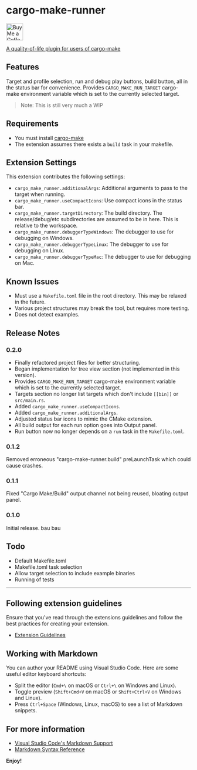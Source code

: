 # cargo-make-runner

<a href='https://ko-fi.com/R6R8PGIU6' target='_blank'><img height='35' style='border:0px;height:46px;' src='https://az743702.vo.msecnd.net/cdn/kofi3.png?v=0' border='0' alt='Buy Me a Coffee at ko-fi.com' />
<!-- [![ko-fi](vendor/kofi_button_blue.png)](https://ko-fi.com/R6R8PGIU6) -->

A quality-of-life plugin for users of [cargo-make](https://github.com/sagiegurari/cargo-make)

## Features

Target and profile selection, run and debug play buttons, build button, all in the status bar for convenience.
Provides `CARGO_MAKE_RUN_TARGET` cargo-make environment variable which is set to the currently selected target.

> Note: This is still very much a WIP

## Requirements

* You must install [cargo-make](https://github.com/sagiegurari/cargo-make)
* The extension assumes there exists a `build` task in your makefile.

## Extension Settings

This extension contributes the following settings:

* `cargo_make_runner.additionalArgs`: Additional arguments to pass to the target when running.
* `cargo_make_runner.useCompactIcons`: Use compact icons in the status bar.
* `cargo_make_runner.targetDirectory`: The build directory. The release/debug/etc subdirectories are assumed to be in here. This is relative to the workspace.
* `cargo_make_runner.debuggerTypeWindows`: The debugger to use for debugging on Windows.
* `cargo_make_runner.debuggerTypeLinux`: The debugger to use for debugging on Linux.
* `cargo_make_runner.debuggerTypeMac`: The debugger to use for debugging on Mac. 

## Known Issues

* Must use a `Makefile.toml` file in the root directory. This may be relaxed in the future.
* Various project structures may break the tool, but requires more testing.
* Does not detect examples.

## Release Notes

### 0.2.0

* Finally refactored project files for better structuring.
* Began implementation for tree view section (not implemented in this version).
* Provides `CARGO_MAKE_RUN_TARGET` cargo-make environment variable which is set to the currently selected target.
* Targets section no longer list targets which don't include `[[bin]]` or `src/main.rs`.
* Added `cargo_make_runner.useCompactIcons`.
* Added `cargo_make_runner.additionalArgs`.
* Adjusted status bar icons to mimic the CMake extension.
* All build output for each run option goes into Output panel.
* Run button now no longer depends on a `run` task in the `Makefile.toml`.

### 0.1.2

Removed erroneous "cargo-make-runner.build" preLaunchTask which could cause crashes.

### 0.1.1

Fixed "Cargo Make/Build" output channel not being reused, bloating output panel.

### 0.1.0

Initial release. bau bau

## Todo

* Default Makefile.toml
* Makefile.toml task selection
* Allow target selection to include example binaries
* Running of tests

---

## Following extension guidelines

Ensure that you've read through the extensions guidelines and follow the best practices for creating your extension.

* [Extension Guidelines](https://code.visualstudio.com/api/references/extension-guidelines)

## Working with Markdown

You can author your README using Visual Studio Code. Here are some useful editor keyboard shortcuts:

* Split the editor (`Cmd+\` on macOS or `Ctrl+\` on Windows and Linux).
* Toggle preview (`Shift+Cmd+V` on macOS or `Shift+Ctrl+V` on Windows and Linux).
* Press `Ctrl+Space` (Windows, Linux, macOS) to see a list of Markdown snippets.

## For more information

* [Visual Studio Code's Markdown Support](http://code.visualstudio.com/docs/languages/markdown)
* [Markdown Syntax Reference](https://help.github.com/articles/markdown-basics/)

**Enjoy!**
